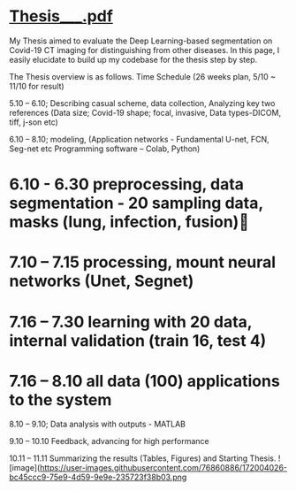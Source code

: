 # [Thesis___.pdf](https://github.com/LeeYoungJun1113/Thesis___/blob/c8b711e7a01ff475f0623aceebba0ad02301c072/NewThesis.pdf)
My Thesis aimed to evaluate the Deep Learning-based segmentation on Covid-19 CT imaging for distinguishing from other diseases.
In this page, I easily elucidate to build up my codebase for the thesis step by step.

The Thesis overview is as follows.
Time Schedule (26 weeks plan, 5/10 ~ 11/10 for result)

5.10 – 6.10; Describing casual scheme, data collection, Analyzing key two references 
(Data size;  Covid-19 shape; focal, invasive,  Data types-DICOM, tiff, j-son etc)

6.10 – 8.10; modeling,
(Application networks - Fundamental U-net, FCN, Seg-net etc Programming software – Colab, Python)
 # 6.10 - 6.30 preprocessing, data segmentation - 20 sampling data, masks (lung, infection, fusion) 
 # 7.10 – 7.15 processing, mount neural networks (Unet, Segnet)
 # 7.16 – 7.30 learning with 20 data, internal validation (train 16, test 4)
 # 7.16 – 8.10 all data (100) applications to the system

8.10 – 9.10; Data analysis with outputs - MATLAB

9.10 – 10.10 Feedback, advancing for high performance

10.11 – 11.11 Summarizing the results (Tables, Figures) and Starting Thesis.
![image](https://user-images.githubusercontent.com/76860886/172004026-bc45ccc9-75e9-4d59-9e9e-235723f38b03.png
